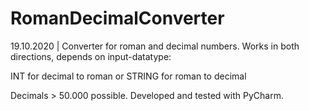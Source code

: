 # RomanDecimalConverter
19.10.2020 | Converter for roman and decimal numbers. Works in both directions, depends on input-datatype:
 
INT for decimal to roman 
or 
STRING for roman to decimal

Decimals > 50.000 possible.
Developed and tested with PyCharm.

